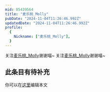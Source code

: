 ```yaml
---
mid: 85439564
title: "麦乐桃_Molly"
pubDate: "2024-11-04T11:26:46.992Z"
updatedDate: "2024-11-04T11:26:46.992Z"
profile:
  {
    Nickname: ["麦乐桃_Molly"],
  }
---
```


关注[麦乐桃_Molly](https://space.bilibili.com/85439564)谢谢喵~ 关注[麦乐桃_Molly](https://space.bilibili.com/85439564)谢谢喵~

## 此条目有待补充
你可以在[这里](https://github.com/Yuhanawa/VTuber.ICU/edit/master/src/content/v/麦乐桃_Molly/index.md)编辑本文
